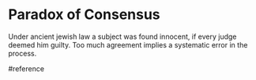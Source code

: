 # Paradox of Consensus
Under ancient jewish law a subject was found innocent, if every judge deemed him guilty.
Too much agreement implies a systematic error in the process.

#reference